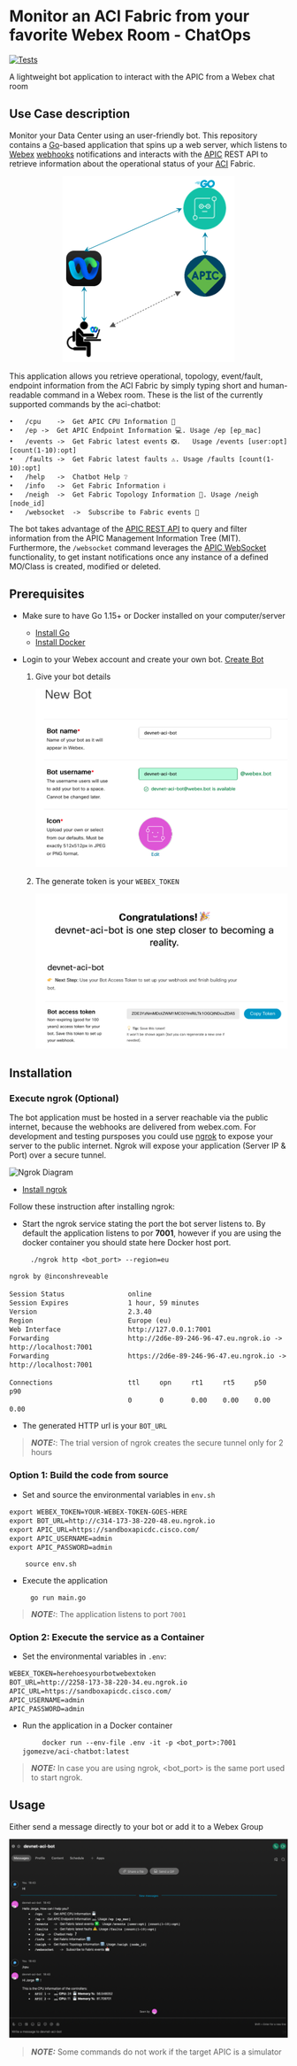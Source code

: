 # Monitor an ACI Fabric from your favorite Webex Room - ChatOps

[![Tests](https://github.com/jgomezve/aci-chatbot/actions/workflows/test.yml/badge.svg)](https://github.com/jgomezve/aci-chatbot/actions/workflows/test.yml)


A lightweight bot application to interact with the APIC from a Webex chat room

## Use Case description

Monitor your Data Center using an user-friendly bot. This repository contains a [Go](https://go.dev/)-based application that spins up a web server, which listens to [Webex](https://www.webex.com/) [webhooks](https://developer.webex.com/docs/api/guides/webhooks) notifications and interacts with the [APIC](https://www.cisco.com/c/en/us/products/cloud-systems-management/application-policy-infrastructure-controller-apic/index.html) REST API to retrieve information about the operational status of your [ACI](https://www.cisco.com/c/en/us/solutions/data-center-virtualization/application-centric-infrastructure/index.html) Fabric.

<p align="center">
<img src="docs/images/aci-chatbot.png" border="0" alt="aci-chatbot">
<br/>

This application allows you retrieve operational, topology, event/fault, endpoint information from the ACI Fabric by simply typing short and human-readable command in a Webex room. These is the list of the currently supported commands by the aci-chatbot:

```
•	/cpu	->	Get APIC CPU Information 💾
•	/ep	->	Get APIC Endpoint Information 💻. Usage /ep [ep_mac] 
•	/events	->	Get Fabric latest events ❎.   Usage /events [user:opt] [count(1-10):opt] 
•	/faults	->	Get Fabric latest faults ⚠️. Usage /faults [count(1-10):opt] 
•	/help	->	Chatbot Help ❔
•	/info	->	Get Fabric Information ℹ️
•	/neigh	->	Get Fabric Topology Information 🔢. Usage /neigh [node_id] 
•	/websocket	->	Subscribe to Fabric events 📩
```

The bot takes advantage of the [APIC REST API](https://www.cisco.com/c/en/us/td/docs/switches/datacenter/aci/apic/sw/2-x/rest_cfg/2_1_x/b_Cisco_APIC_REST_API_Configuration_Guide/b_Cisco_APIC_REST_API_Configuration_Guide_chapter_01.html#d54e540a1635) to query and filter information from the APIC Management Information Tree (MIT). Furthermore, the `/websocket` command leverages the [APIC WebSocket](https://www.cisco.com/c/en/us/td/docs/switches/datacenter/aci/apic/sw/2-x/rest_cfg/2_1_x/b_Cisco_APIC_REST_API_Configuration_Guide/b_Cisco_APIC_REST_API_Configuration_Guide_chapter_01.html#concept_71EBE2E241C3442BA326273AF1A9B617) functionality, to get instant notifications once any instance of a defined MO/Class is created, modified or deleted.


## Prerequisites

* Make sure to have Go 1.15+ or Docker installed on your computer/server

    * [Install Go](https://go.dev/doc/install)
    * [Install Docker](https://docs.docker.com/get-docker/)

* Login to your Webex account and create your own bot. [Create Bot](https://developer.webex.com/docs/bots)

    1. Give your bot details

        ![add-app](docs/images/bot_details.png)
    
    2. The generate token is your `WEBEX_TOKEN`

        ![add-app](docs/images/bot_token.png)

## Installation

### Execute ngrok (Optional)

The bot application must be hosted in a server reachable via the public internet, because the webhooks are delivered from webex.com. For development and testing pursposes you could use [ngrok](https://ngrok.com/) to expose your server to the public internet. Ngrok will expose your application (Server IP & Port) over a secure tunnel.


![Ngrok Diagram](docs/images/chatbot_ngrok.png "Ngrok Diagram")

* [Install ngrok](https://ngrok.com/download)

Follow these instruction after installing ngrok:

* Start the ngrok service stating the port the bot server listens to. By default the application listens to por **7001**, however if you are using the docker container you should state here Docker host port.

        ./ngrok http <bot_port> --region=eu

```
ngrok by @inconshreveable    

Session Status                online
Session Expires               1 hour, 59 minutes
Version                       2.3.40
Region                        Europe (eu)
Web Interface                 http://127.0.0.1:7001
Forwarding                    http://2d6e-89-246-96-47.eu.ngrok.io -> http://localhost:7001
Forwarding                    https://2d6e-89-246-96-47.eu.ngrok.io -> http://localhost:7001

Connections                   ttl     opn     rt1     rt5     p50     p90
                              0       0       0.00    0.00    0.00    0.00
```

*  The generated HTTP url is your `BOT_URL`

> **_NOTE:_**:  The trial version of ngrok creates the secure tunnel only for 2 hours

### Option 1: Build the code from source

* Set and source the environmental variables in `env.sh`

```
export WEBEX_TOKEN=YOUR-WEBEX-TOKEN-GOES-HERE
export BOT_URL=http://c314-173-38-220-48.eu.ngrok.io
export APIC_URL=https://sandboxapicdc.cisco.com/
export APIC_USERNAME=admin
export APIC_PASSWORD=admin
```
        source env.sh

* Execute the application

        go run main.go

> **_NOTE:_**:  The application listens to port `7001`

### Option 2: Execute the service as a Container

* Set the environmental variables in `.env`:

```
WEBEX_TOKEN=herehoesyourbotwebextoken
BOT_URL=http://2258-173-38-220-34.eu.ngrok.io
APIC_URL=https://sandboxapicdc.cisco.com/
APIC_USERNAME=admin
APIC_PASSWORD=admin
```

*  Run the application in a Docker container

            docker run --env-file .env -it -p <bot_port>:7001 jgomezve/aci-chatbot:latest

> **_NOTE:_** In case you are using ngrok, <bot_port> is the same port used to start ngrok.

## Usage

Either send a message directly to your bot or add it to a Webex Group

![add-app](docs/images/webex_message.png)

> **_NOTE:_** Some commands do not work if the target APIC is a simulator